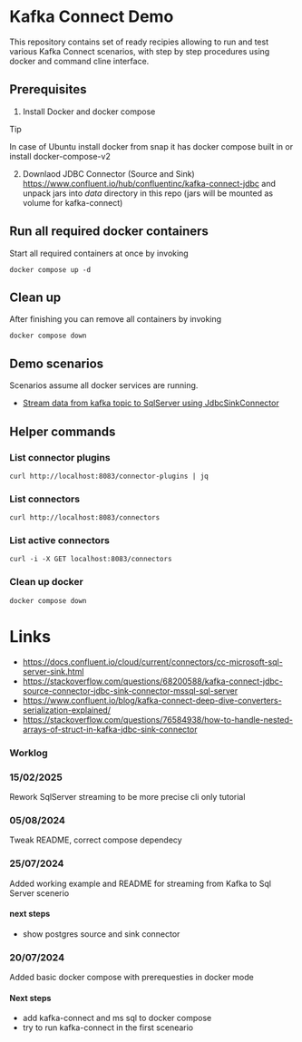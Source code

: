 # Kafka Connect Demo

This repository contains set of ready recipies allowing to run and test various Kafka Connect scenarios, 
with step by step procedures using docker and command cline interface.

## Prerequisites

1) Install Docker and docker compose

> [!TIP]
> In case of Ubuntu install docker from snap it has docker compose built in or install docker-compose-v2

2) Downlaod JDBC Connector (Source and Sink) https://www.confluent.io/hub/confluentinc/kafka-connect-jdbc
and unpack jars into *data* directory in this repo (jars will be mounted as volume for kafka-connect)

## Run all required docker containers

Start all required containers at once by invoking 

```
docker compose up -d
```

## Clean up

After finishing you can remove all containers by invoking

```
docker compose down
```

## Demo scenarios

Scenarios assume all docker services are running.

- [Stream data from kafka topic to SqlServer using JdbcSinkConnector](kafka_to_sql_server/kafka_to_sql_server.md)



## Helper commands

### List connector plugins

```
curl http://localhost:8083/connector-plugins | jq
```

### List connectors 

```shell
curl http://localhost:8083/connectors
```

### List active connectors

```shell
curl -i -X GET localhost:8083/connectors
```

### Clean up docker 
```shell
docker compose down
```
# Links

- https://docs.confluent.io/cloud/current/connectors/cc-microsoft-sql-server-sink.html
- https://stackoverflow.com/questions/68200588/kafka-connect-jdbc-source-connector-jdbc-sink-connector-mssql-sql-server
- https://www.confluent.io/blog/kafka-connect-deep-dive-converters-serialization-explained/
- https://stackoverflow.com/questions/76584938/how-to-handle-nested-arrays-of-struct-in-kafka-jdbc-sink-connector

### Worklog

### 15/02/2025
Rework SqlServer streaming to be more precise cli only tutorial

### 05/08/2024
Tweak README, correct compose dependecy

### 25/07/2024
Added working example and README for streaming from Kafka to Sql Server scenerio

#### next steps
- show postgres source and sink connector

### 20/07/2024 
Added basic docker compose with prerequesties in docker mode

#### Next steps
- add kafka-connect and ms sql to docker compose
- try to run kafka-connect in the first sceneario

